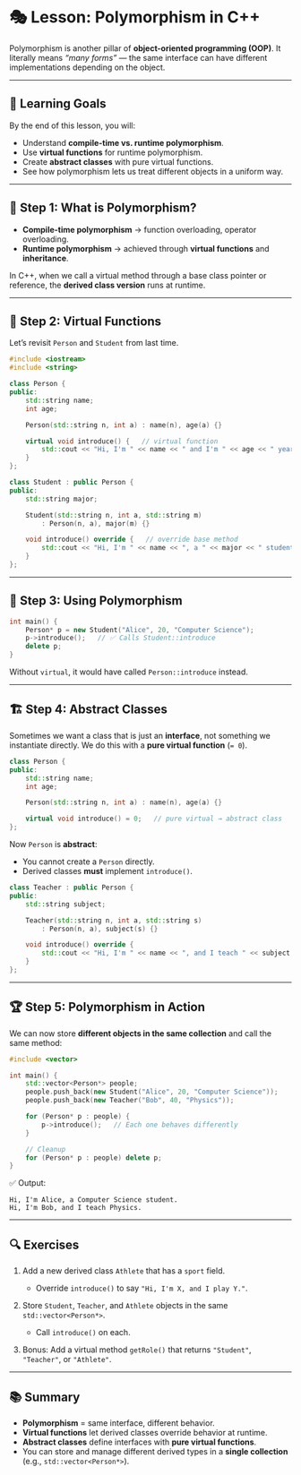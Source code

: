 # 🎭 Lesson: Polymorphism in C++

Polymorphism is another pillar of **object-oriented programming (OOP)**.
It literally means *“many forms”* — the same interface can have different implementations depending on the object.

---

## 🎯 Learning Goals

By the end of this lesson, you will:

* Understand **compile-time vs. runtime polymorphism**.
* Use **virtual functions** for runtime polymorphism.
* Create **abstract classes** with pure virtual functions.
* See how polymorphism lets us treat different objects in a uniform way.

---

## 🥇 Step 1: What is Polymorphism?

* **Compile-time polymorphism** → function overloading, operator overloading.
* **Runtime polymorphism** → achieved through **virtual functions** and **inheritance**.

In C++, when we call a virtual method through a base class pointer or reference, the **derived class version** runs at runtime.

---

## 🥈 Step 2: Virtual Functions

Let’s revisit `Person` and `Student` from last time.

```cpp
#include <iostream>
#include <string>

class Person {
public:
    std::string name;
    int age;

    Person(std::string n, int a) : name(n), age(a) {}

    virtual void introduce() {   // virtual function
        std::cout << "Hi, I'm " << name << " and I'm " << age << " years old.\n";
    }
};

class Student : public Person {
public:
    std::string major;

    Student(std::string n, int a, std::string m)
        : Person(n, a), major(m) {}

    void introduce() override {   // override base method
        std::cout << "Hi, I'm " << name << ", a " << major << " student.\n";
    }
};
```

---

## 🥉 Step 3: Using Polymorphism

```cpp
int main() {
    Person* p = new Student("Alice", 20, "Computer Science");
    p->introduce();   // ✅ Calls Student::introduce
    delete p;
}
```

Without `virtual`, it would have called `Person::introduce` instead.

---

## 🏗️ Step 4: Abstract Classes

Sometimes we want a class that is just an **interface**, not something we instantiate directly.
We do this with a **pure virtual function** (`= 0`).

```cpp
class Person {
public:
    std::string name;
    int age;

    Person(std::string n, int a) : name(n), age(a) {}

    virtual void introduce() = 0;   // pure virtual → abstract class
};
```

Now `Person` is **abstract**:

* You cannot create a `Person` directly.
* Derived classes **must** implement `introduce()`.

```cpp
class Teacher : public Person {
public:
    std::string subject;

    Teacher(std::string n, int a, std::string s)
        : Person(n, a), subject(s) {}

    void introduce() override {
        std::cout << "Hi, I'm " << name << ", and I teach " << subject << ".\n";
    }
};
```

---

## 🏆 Step 5: Polymorphism in Action

We can now store **different objects in the same collection** and call the same method:

```cpp
#include <vector>

int main() {
    std::vector<Person*> people;
    people.push_back(new Student("Alice", 20, "Computer Science"));
    people.push_back(new Teacher("Bob", 40, "Physics"));

    for (Person* p : people) {
        p->introduce();   // Each one behaves differently
    }

    // Cleanup
    for (Person* p : people) delete p;
}
```

✅ Output:

```
Hi, I'm Alice, a Computer Science student.
Hi, I'm Bob, and I teach Physics.
```

---

## 🔍 Exercises

1. Add a new derived class `Athlete` that has a `sport` field.

    * Override `introduce()` to say `"Hi, I'm X, and I play Y."`.

2. Store `Student`, `Teacher`, and `Athlete` objects in the same `std::vector<Person*>`.

    * Call `introduce()` on each.

3. Bonus: Add a virtual method `getRole()` that returns `"Student"`, `"Teacher"`, or `"Athlete"`.

---

## 📚 Summary

* **Polymorphism** = same interface, different behavior.
* **Virtual functions** let derived classes override behavior at runtime.
* **Abstract classes** define interfaces with **pure virtual functions**.
* You can store and manage different derived types in a **single collection** (e.g., `std::vector<Person*>`).